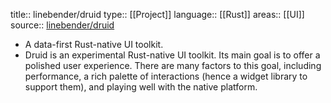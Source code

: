 title:: linebender/druid
type:: [[Project]]
language:: [[Rust]]
areas:: [[UI]]
source:: [linebender/druid](https://github.com/linebender/druid)

- A data-first Rust-native UI toolkit.
- Druid is an experimental Rust-native UI toolkit. Its main goal is to offer a polished user experience. There are many factors to this goal, including performance, a rich palette of interactions (hence a widget library to support them), and playing well with the native platform.